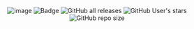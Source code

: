 <div align="center">
  
![image](https://zupimages.net/up/22/33/fs4m.png)
![Badge](https://visitor-counter-badge.vercel.app/api/NR-No-Rage/Stationeers-Traduction-FR/visitor-counter-badge/?label=Visiteur) ![GitHub all releases](https://img.shields.io/github/downloads/NR-No-Rage/Stationeers-Traduction-FR/total?style=for-the-badge&label=téléchargements) ![GitHub User's stars](https://img.shields.io/github/stars/NR-No-Rage?style=for-the-badge) ![GitHub repo size](https://img.shields.io/github/repo-size/NR-No-Rage/Stationeers-Traduction-FR?style=for-the-badge&label=Taille)

  </div>
